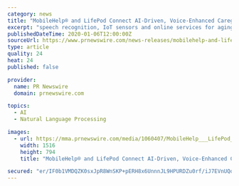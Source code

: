 ```yaml
---
category: news
title: "MobileHelp® and LifePod Connect AI-Driven, Voice-Enhanced Caregiving Solution with Emergency Response"
excerpt: "speech recognition, IoT sensors and online services for aging adults, works closely with families, professional caregivers, and senior living communities to support healthy, engaged and independent living and reduce the costs of long-term care. To learn more or to sign up for a LifePod subscription, visit https://lifepod.com."
publishedDateTime: 2020-01-06T12:00:00Z
sourceUrl: https://www.prnewswire.com/news-releases/mobilehelp-and-lifepod-connect-ai-driven-voice-enhanced-caregiving-solution-with-emergency-response-300980246.html
type: article
quality: 24
heat: 24
published: false

provider:
  name: PR Newswire
  domain: prnewswire.com

topics:
  - AI
  - Natural Language Processing

images:
  - url: https://mma.prnewswire.com/media/1060407/MobileHelp___LifePod_Solutions_Logo.jpg?p=facebook
    width: 1516
    height: 794
    title: "MobileHelp® and LifePod Connect AI-Driven, Voice-Enhanced Caregiving Solution with Emergency Response"

secured: "er/IF0b1VMDQZK0sxJpR8WnSKP+pERH8x6UnnnJL9HPURDZu0rf/iJ7EVnUQqcPT0m1yJ3iF7LKmLDiATdagKl3f/N6hWB3vlxiqB0+PGU5h2hRIEQDjdBrkVdcDep1toXQUZxh4/mzziNHYShNuZtu+Lxmq4zDrggLwLg1PuE4bpBGlQpCkqDmuexF59CxjA80Bg3ClAWoaBFx7m4qIgKKw+JMdKy/eom0qv72sxfXZyExENeZ0x6RDL0AymITH/h6gg+CKAZMOXklDmEa+Xw==;bfMWkpY5r2KRMoMyqZMNlg=="
---
```


